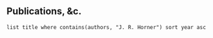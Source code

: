 ## Publications, &c.
```dataview
list title where contains(authors, "J. R. Horner") sort year asc
```